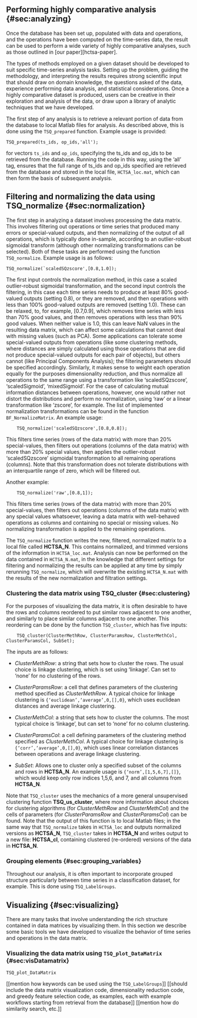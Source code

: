 ## Performing highly comparative analysis {#sec:analyzing}

Once the database has been set up, populated with data and operations, and the operations have been computed on the time-series data, the result can be used to perform a wide variety of highly comparative analyses, such as those outlined in [our paper][hctsa-paper].

The types of methods employed on a given dataset should be developed to suit specific time-series analysis tasks.
Setting up the problem, guiding the methodology, and interpreting the results requires strong scientific input that should draw on domain knowledge, the questions asked of the data, experience performing data analysis, and statistical considerations.
Once a highly comparative dataset is produced, users can be creative in their exploration and analysis of the data, or draw upon a library of analytic techniques that we have developed.

The first step of any analysis is to retrieve a relevant portion of data from the database to local Matlab files for analysis.
As described above, this is done using the `TSQ_prepared` function.
Example usage is provided:

    TSQ_prepared(ts_ids, op_ids,'all');

for vectors `ts_ids` and `op_ids`, specifying the ts\_ids and op\_ids to be retrieved from the database. Running the code in this way, using the ‘all’ tag, ensures that the full range of ts\_ids and op\_ids specified are retrieved from the database and stored in the local file, `HCTSA_loc.mat`, which can then form the basis of subsequent analysis.

## Filtering and normalizing the data using TSQ_normalize {#sec:normalization}

The first step in analyzing a dataset involves processing the data
matrix. This involves filtering out operations or time series that
produced many errors or special-valued outputs, and then normalizing of
the output of all operations, which is typically done in-sample,
according to an outlier-robust sigmoidal transform (although other
normalizing transformations can be selected). Both of these tasks are
performed using the function `TSQ_normalize`. Example usage is as
follows:

    TSQ_normalize(`scaledSQzscore',[0.8,1.0]);

The first input controls the normalization method, in this case a scaled
outlier-robust sigmoidal transformation, and the second input controls
the filtering, in this case each time series needs to produce at least
80% good-valued outputs (setting 0.8), or they are removed, and then
operations with less than 100% good-valued outputs are removed (setting
1.0). These can be relaxed, to, for example, [0.7,0.9], which removes
time series with less than 70% good values, and then removes operations
with less than 90% good values. When neither value is 1.0, this can
leave NaN values in the resulting data matrix, which can affect some
calculations that cannot deal with missing values (such as PCA). Some
applications can tolerate some special-valued outputs from operations
(like some clustering methods, where distances are simply calculated
using those operations that are did not produce special-valued outputs
for each pair of objects), but others cannot (like Principal Components
Analysis); the filtering parameters should be specified accordingly.
Similarly, it makes sense to weight each operation equally for the
purposes dimensionality reduction, and thus normalize all operations to
the same range using a transformation like ‘scaledSQzscore’,
‘scaledSigmoid’, ‘mixedSigmoid’. For the case of calculating mutual
information distances between operations, however, one would rather not
distort the distributions and perform no normalization, using ‘raw’ or a
linear transformation like ‘zscore’, for example. The list of
implemented normalization transformations can be found in the function
`BF_NormalizeMatrix`. An example usage:

        TSQ_normalize('scaledSQzscore',[0.8,0.8]);

This filters time series (rows of the data matrix) with more than 20% special-values, then filters out operations (columns of the data matrix) with more than 20% special values, then applies the outlier-robust ‘scaledSQzscore’ sigmoidal transformation to all remaining operations (columns).
Note that this transformation does not tolerate distributions with an interquartile range of zero, which will be filtered out.

Another example:

        TSQ_normalize('raw',[0.8,1]);

This filters time series (rows of the data matrix) with more than 20% special-values, then filters out operations (columns of the data matrix) with any special values whatsoever, leaving a data matrix with well-behaved operations as columns and containing no special or missing values.
No normalizing transformation is applied to the remaining operations.

The `TSQ_normalize` function writes the new, filtered, normalized matrix to a local file called **HCTSA_N**.
This contains normalized, and trimmed versions of the information in `HCTSA_loc.mat`.
Analysis can now be performed on the data contained in `HCTSA_N.mat`, in the knowledge that different settings for filtering and normalizing the results can be applied at any time by simply rerunning `TSQ_normalize`, which will overwrite the existing `HCTSA_N.mat` with the results of the new normalization and filtration settings.

### Clustering the data matrix using TSQ_cluster {#sec:clustering}

For the purposes of visualizing the data matrix, it is often desirable to have the rows and columns reordered to put similar rows adjacent to one another, and similarly to place similar columns adjacent to one another.
This reordering can be done by the function `TSQ_cluster`, which has five inputs:

        TSQ_cluster(ClusterMethRow, ClusterParamsRow, ClusterMethCol, ClusterParamsCol, SubSet);

The inputs are as follows:

-   *ClusterMethRow*: a string that sets how to cluster the rows. The usual choice is linkage clustering, which is set using ‘linkage’. Can set to ‘none’ for no clustering of the rows.

-   *ClusterParamsRow*: a cell that defines parameters of the clustering method specified as *ClusterMethRow*. A typical choice for linkage clustering is `{‘euclidean’,‘average’,0,[],0}`, which uses euclidean distances and average linkage clustering.

-   *ClusterMethCol*: a string that sets how to cluster the columns. The most typical choice is ‘linkage’, but can set to ‘none’ for no column clustering.

-   *ClusterParamsCol*: a cell defining parameters of the clustering method specified as *ClusterMethCol*. A typical choice for linkage clustering is `{‘corr’,‘average’,0,[],0}`, which uses linear correlation distances between operations and average linkage clustering.

-   *SubSet*: Allows one to cluster only a specified subset of the columns and rows in **HCTSA\_N**. An example usage is `{‘norm’,[1,5,6,7],[]}`, which would keep only row indices 1,5,6, and 7, and all columns from **HCTSA\_N**.

Note that `TSQ_cluster` uses the mechanics of a more general unsupervised clustering function **TSQ_us_cluster**, where more information about choices for clustering algorithms (for *ClusterMethRow* and *ClusterMethCol*) and the cells of parameters (for *ClusterParamsRow* and *ClusterParamsCol*) can be found.
Note that the output of this function is to local Matlab files; in the same way that `TSQ_normalize` takes in `HCTSA_loc` and outputs normalized versions as **HCTSA\_N**, `TSQ_cluster` takes in **HCTSA\_N** and writes output to a new file: **HCTSA\_cl**, containing clustered (re-ordered) versions of the data in **HCTSA\_N**.

### Grouping elements {#sec:grouping_variables}

Throughout our analysis, it is often important to incorporate grouped structure particularly between time series in a classification dataset, for example.
This is done using `TSQ_LabelGroups`.

## Visualizing {#sec:visualizing}

There are many tasks that involve understanding the rich structure
contained in data matrices by visualizing them. In this section we
describe some basic tools we have developed to visualize the behavior of
time series and operations in the data matrix.

### Visualizing the data matrix using `TSQ_plot_DataMatrix` {#sec:visDatamatrix}

    TSQ_plot_DataMatrix

[[mention how keywords can be used using the `TSQ_LabelGroups`]]
[[should include the data matrix visualization code, dimensionality
reduction code, and greedy feature selection code, as examples, each
with example workflows starting from retrieval from the database]]
[[mention how do similarity search, etc.]]
